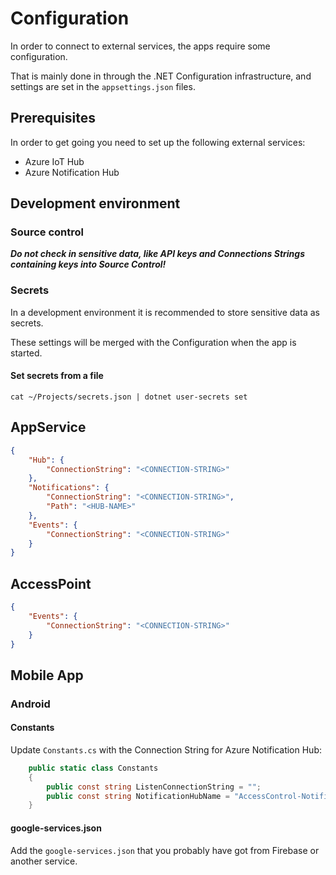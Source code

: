 # Configuration

In order to connect to external services, the apps require some configuration. 

That is mainly done in through the .NET Configuration infrastructure, and settings are set in the ```appsettings.json``` files.

## Prerequisites 
In order to get going you need to set up the following external services:

* Azure IoT Hub
* Azure Notification Hub

## Development environment 

### Source control

***Do not check in sensitive data, like API keys and Connections Strings containing keys into Source Control!***

### Secrets

In a development environment it is recommended to store sensitive data as secrets.

These settings will be merged with the Configuration when the app is started.

#### Set secrets from a file

```
cat ~/Projects/secrets.json | dotnet user-secrets set
```

## AppService

```json
{
    "Hub": {
        "ConnectionString": "<CONNECTION-STRING>"
    },
    "Notifications": {
        "ConnectionString": "<CONNECTION-STRING>",
        "Path": "<HUB-NAME>"
    },
    "Events": {
        "ConnectionString": "<CONNECTION-STRING>"
    }
}
```

## AccessPoint

```json
{
    "Events": {
        "ConnectionString": "<CONNECTION-STRING>"
    }
}
```


## Mobile App

### Android

#### Constants

Update ```Constants.cs``` with the Connection String for Azure Notification Hub:

```csharp
    public static class Constants
    {
        public const string ListenConnectionString = "";
        public const string NotificationHubName = "AccessControl-NotificationHub";
    }
```

#### google-services.json

Add the ```google-services.json``` that you probably have got from Firebase or another service.